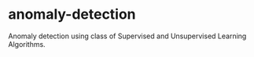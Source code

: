 # anomaly-detection
Anomaly detection using class of Supervised and Unsupervised Learning Algorithms.
